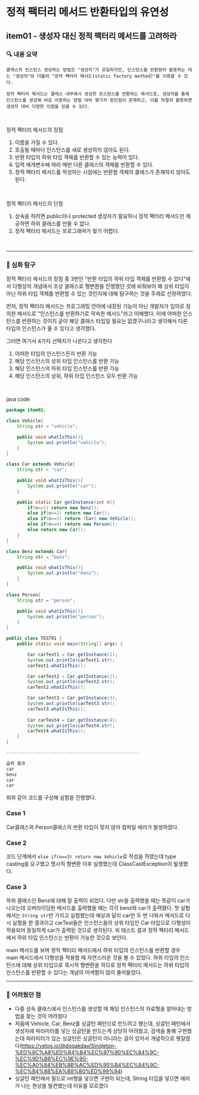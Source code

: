 # 정적 팩터리 메서드 반환타입의 유연성



## item01 - 생성자 대신 정적 팩터리 메서드를 고려하라

### 🔍 내용 요약

```
클래스의 인스턴스 생성하는 방법은 "생성자"가 유일하지만, 인스턴스를 반환받아 활용하는 데는 "생성자"와 더불어 "정적 팩터리 메서드(static factory method)"를 이용할 수 있다.
```
```
정적 팩터리 메서드는 클래스 내부에서 생성한 인스턴스를 반환하는 메서드로, 생성자를 통해 인스턴스를 생성해 바로 이용하는 방법 대비 몇가지 장단점이 존재하고, 이를 적절히 활용하면 생성자 대비 다양한 이점을 얻을 수 있다.
```

<br>

정적 팩터리 메서드의 장점

1. 이름을 가질 수 있다.
2. 호출될 때마다 인스턴스를 새로 생성하지 않아도 된다.
3. 반환 타입의 하위 타입 객체를 반환할 수 있는 능력이 있다.
4. 입력 매개변수에 따라 매번 다른 클래스의 객체를 반환할 수 있다.
5. 정적 팩터리 메서드를 작성하는 시점에는 반환할 객체의 클래스가 존재하지 않아도 된다.

<br>

정적 팩터리 메서드의 단점

1. 상속을 하려면 public이나 protected 생성자가 필요하니 정적 팩터리 메서드만 제공하면 하위 클래스를 만들 수 없다.
2. 정적 팩터리 메서드는 프로그래머가 찾기 어렵다.

<br>

--------------------------------------------------

### 🧐 심화 탐구

정적 팩터리 메서드의 장점 중 3번인 "반환 타입의 하위 타입 객체를 반환할 수 있다"에서 다형성의 개념에서 조상 클래스로 형변환을 진행했던 것에 비춰보아 왜 상위 타입이 아닌 하위 타입 객체를 반환할 수 있는 것인지에 대해 탐구하는 것을 주제로 선정하였다.

먼저, 정적 팩터리 메서드는 프로그래밍 언어에 내장된 기능이 아닌 개발자가 임의로 정의한 메서드로 "인스턴스를 반환하기로 약속한 메서드"라고 이해했다. 이에 어떠한 인스턴스를 반환하는 것이지 굳이 해당 클래스 타입일 필요는 없겠구나라고 생각해서 다른 타입의 인스턴스가 올 수 있다고 생각했다. 

그러면 여기서 4가지 선택지가 나온다고 생각한다
1. 어떠한 타입의 인스턴스든지 반환 가능
2. 해당 인스턴스의 상위 타입 인스턴스를 반환 가능
3. 해당 인스턴스의 하위 타입 인스턴스를 반환 가능
4. 해당 인스턴스의 상위, 하위 타입 인스턴스 모두 반환 가능

<br>

java code
```java
package item01;

class Vehicle{
    String str = "vehicle";

    public void whatIsThis(){
        System.out.println("vehicle");
    }
}

class Car extends Vehicle{
    String str = "car";

    public void whatIsThis(){
        System.out.println("car");
    }

    public static Car getInstance(int n){
        if(n==1) return new Benz();
        else if(n==2) return new Car();
        else if(n==3) return (Car) new Vehicle();
        else if(n==4) return new Person();
        else return new Car();
    }
}

class Benz extends Car{
    String str = "benz";

    public void whatIsThis(){
        System.out.println("benz");
    }
}

class Person{
    String str = "person";

    public void whatIsThis(){
        System.out.println("person");
    }
}

public class TEST01 {
    public static void main(String[] args) {

        Car carTest1 = Car.getInstance(1);
        System.out.println(carTest1.str);
        carTest1.whatIsThis();

        Car carTest2 = Car.getInstance(2);
        System.out.println(carTest2.str);
        carTest2.whatIsThis();

        Car carTest3 = Car.getInstance(3);
        System.out.println(carTest3.str);
        carTest3.whatIsThis();
        
        Car carTest4 = Car.getInstance(4);
        System.out.println(carTest4.str);
        carTest4.whatIsThis();
    }
}

--------------------------------------------------

출력 결과
car
benz
car
car
```

위와 같이 코드를 구성해 실험을 진행했다.

### Case 1
Car클래스와 Person클래스의 반환 타입이 맞지 않아 컴파일 에러가 발생하였다. 

### Case 2
코드 단계에서 `else if(n==3) return new Vehicle`로 작성을 하였는데 type casting을 요구했고 명시적 형변환 이후 실행했는데 ClassCastException이 발생했다.

### Case 3
하위 클래스인 Benz에 대해 잘 출력이 되었다. 다만 str을 출력했을 때는 똑같이 car가 나오는데 오버라이딩한 메서드를 출력했을 때는 각각 benz와 car가 출력됐다. 첫 실험에서는 `String str`만 가지고 실험했는데 예상과 달리 car만 두 번 나와서 메서드로 다시 실험을 한 결과이고 carTest들은 인스턴스들의 상위 타입인 Car 타입으로 다형성이 적용되어 동일하게 car가 출력된 것으로 생각된다. 위 테스트 결과 정적 팩터리 메서드에서 하위 타입 인스턴스는 반환이 가능한 것으로 보인다.

main 메서드를 보며 정적 팩터리 메서드에서 하위 타입의 인스턴스를 반환할 경우 main 메서드에서 다형성을 적용할 때 자연스러운 것을 볼 수 있었다. 하위 타입의 인스턴스에 대해 상위 타입으로 묵시적 형변환을 하므로 정적 팩터리 메서드는 하위 타입의 인스턴스를 반환할 수 있다는 개념의 어색함이 많이 줄어들었다.

--------------------------------------------------

### 🧠 어려웠던 점

- 다중 상속 클래스에서 인스턴스를 생성할 때 해당 인스턴스의 자료형을 알아내는 방법을 찾는 것이 어려웠다
- 처음에 Vehicle, Car, Benz를 싱글턴 패턴으로 만드려고 했는데, 싱글턴 패턴에서 생성자에 파라미터를 넣는 싱글턴을 만드는게 상당히 어려웠고, 검색을 통해 구현했는데 파라미터가 있는 싱글턴은 싱글턴이 아니라는 글이 있어서 개념적으로 헷갈렸다(https://velog.io/@dogakday/Singleton-%ED%8C%A8%ED%84%B4%EC%97%90%EC%84%9C-%EC%9D%B8%EC%9E%90-%EC%A0%84%EB%8B%AC%ED%95%B4%EC%84%9C-%EC%B4%88%EA%B8%B0%ED%99%94)
- 싱글턴 패턴에서 필드로 int형을 넣으면 구현이 되는데, String 타입을 넣으면 에러가 나는 현상을 발견했는데 이유를 모르겠다
